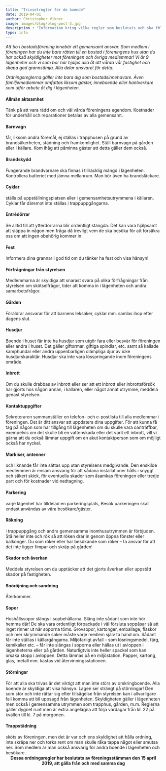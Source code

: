```yaml
---
title: "Trivselregler för de boende"
date: 2019-04-01
author: Christopher Vikner
image: images/blog/blog-post-3.jpg
description : "Information kring vilka regler som beslutats och ska följas."
type: info
---
```


<p><i>Att bo i bostadsförening innebär ett gemensamt ansvar. Som medlem i föreningen har du inte bara rätten till en bostad i föreningens hus utan du har också skyldigheter mot föreningen och övriga medlemmar! Vi är 9 lägenheter och vi som bor här hjälps alla åt att vårda vår fastighet och skapa god grannsämja. Alla delar ansvaret för detta.</i></p>

<p><i>Ordningsreglerna gäller inte bara dig som bostadsinnehavare. Även familjemedlemmar omfattas liksom gäster, inneboende eller hantverkare som utför arbete åt dig i lägenheten. </i></p>

<h4>Allmän aktsamhet</h4> Tänk på att vara rädd om och väl vårda föreningens egendom. Kostnader för underhåll och reparationer betalas av alla gemensamt.

<h4>Barnvagn</h4> får, liksom andra föremål, ej ställas i trapphusen på grund av brandsäkerheten, städning och framkomlighet. Ställ barnvagn på gården eller i källare. Kom ihåg att påminna gäster att detta gäller dem också.

<h4>Brandskydd</h4> Fungerande brandvarnare ska finnas i tillräcklig mängd i lägenheten. Kontrollera batteriet med jämna mellanrum. Man bör även ha brandsläckare.

<h4>Cyklar</h4> ställs på uppställningsplatsen eller i gemensamhetsutrymmena i källaren. Cyklar får däremot inte ställas i trappuppgångarna.

<h4>Entrédörrar</h4> Se alltid till att ytterdörrarna blir ordentligt stängda. Det kan vara hjälpsamt att släppa in någon men fråga då trevligt vem de ska besöka för att försäkra oss om att ingen obehörig kommer in.

<h4>Fest</h4> Informera dina grannar i god tid om du tänker ha fest och visa hänsyn!

<h4>Förfrågningar från styrelsen</h4> Medlemmarna är skyldiga att snarast svara på olika förfrågningar från styrelsen om skötselfrågor, tider att komma in i lägenheten och andra samarbetsfrågor.

<h4>Gården</h4> Föräldrar ansvarar för att barnens leksaker, cyklar mm. samlas ihop efter dagens slut.

<h4>Husdjur</h4> Boende i huset får inte ha husdjur som utgör fara eller besvär för föreningen eller andra i huset. Det gäller giftormar, giftiga spindlar, etc. samt så kallade kamphundar eller andra uppenbarligen olämpliga djur av icke husdjurskaraktär. Husdjur ska inte vara lösspringande inom föreningens område.

<h4>Inbrott</h4> Om du skulle drabbas av inbrott eller ser att ett inbrott eller inbrottsförsök har gjorts hos någon annan, i källaren, eller något annat utrymme, meddela genast styrelsen.

<h4>Kontaktuppgifter</h4> Sekreteraren sammanställer en telefon- och e-postlista till alla medlemmar i föreningen. Det är ditt ansvar att uppdatera dina uppgifter. För att kunna få tag på någon som har tillgång till lägenheten om du skulle vara oanträffbar, exempelvis om det skulle bli en vattenskada eller det varit ett inbrott, vill vi gärna att du också lämnar uppgift om en akut kontaktperson som om möjligt också har nyckel.

<h4>Markiser, antenner</h4> och liknande får inte sättas upp utan styrelsens medgivande. Den enskilde medlemmen är ensam ansvarig för att sådana installationer hålls i snyggt och säkert skick, för eventuella skador som åsamkas föreningen eller tredje part och för kostnader vid nedtagning.

<h4>Parkering</h4> varje lägenhet har tilldelad en parkeringsplats, Besök parkeringen skall endast användas av våra besökare/gäster.

<h4>Rökning</h4> i trappuppgång och andra gemensamma inomhusutrymmen är förbjuden. Stå heller inte och rök så att röken drar in genom öppna fönster eller balkonger. Du som röker eller har besökande som röker – ta ansvar för att det inte ligger fimpar och skräp på gården!

<h4>Skador och åverkan</h4> Meddela styrelsen om du upptäcker att det gjorts åverkan eller uppstått skador på fastigheten.

<h4>Snöröjning och sandning</h4> Återkommer.

<h4>Sopor</h4> Hushållssopor slängs i sopbehållarna. Släng inte sådant som inte hör hemma där! De ska vara ordentligt förpackade i väl försluta soppåsar så att inget rinner ut när soporna töms. Grovsopor, kartonger, emballage, flaskor och mer skrymmande saker måste varje medlem själv ta hand om. Sådant får inte ställas i källargångarna. Miljöfarligt avfall – som lösningsmedel, färg, kemikalier etc. – får inte slängas i soporna eller hällas ut i avloppen i lägenheterna eller på gården. Naturligtvis inte heller spackel som kan orsaka stopp i avloppen. Detta lämnas på en miljöstation. Papper, kartong, glas, metall mm. kastas vid återvinningsstationen.

<h4>Störningar</h4> För att alla ska trivas är det viktigt att man inte störs av omkringboende. Alla boende är skyldiga att visa hänsyn. Lagen ser strängt på störningar! Den som stör och inte rättar sig efter tillsägelse från styrelsen kan i allvarligare fall komma att bli uppsagd från lägenheten. Skyldigheten gäller i lägenheten men också i gemensamma utrymmen som trapphus, gården, m.m. Reglerna gäller dygnet runt men är extra angelägna att följa vardagar från kl. 22 på kvällen till kl. 7 på morgonen.

<h4>Trappstädning</h4> sköts av föreningen, men det är var och ens skyldighet att hålla ordning, inte skräpa ner och torka rent om man skulle råka tappa något eller smutsa ner. Som medlem är man också ansvarig för andra boende i lägenheten och besökare.

 
<center><b>Dessa ordningsregler har beslutats av föreningsstämman den 15 april 2019,
att gälla från och med samma dag</b></center>
